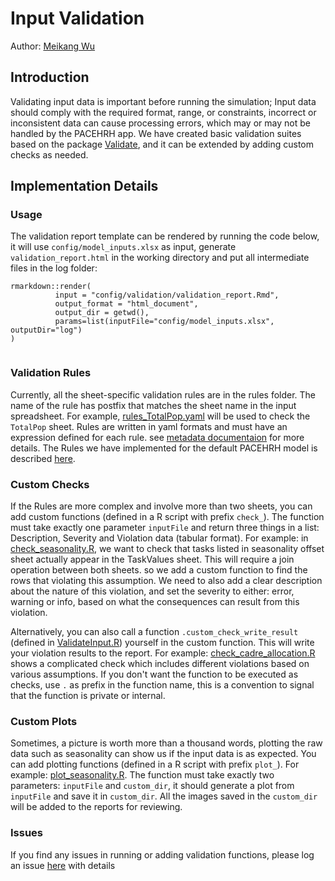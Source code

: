 # Input Validation

Author: [Meikang Wu](mailto:meikang.wu@gatesfoundation.org)

## Introduction

Validating input data is important before running the simulation; Input data should comply with the required format, range, or constraints, incorrect or inconsistent data can cause processing errors, which may or may not be handled by the PACEHRH app. We have created basic validation suites based on the package [Validate](https://cran.r-project.org/web/packages/validate/index.html), and it can be extended by adding custom checks as needed.

## Implementation Details

### Usage

The validation report template can be rendered by running the code below, it will use `config/model_inputs.xlsx` as input, generate `validation_report.html` in the working directory and put all intermediate files in the log folder:

```         
rmarkdown::render(
          input = "config/validation/validation_report.Rmd",
          output_format = "html_document",
          output_dir = getwd(),
          params=list(inputFile="config/model_inputs.xlsx", outputDir="log")
)
                  
```

### Validation Rules

Currently, all the sheet-specific validation rules are in the rules folder. The name of the rule has postfix that matches the sheet name in the input spreadsheet. For example, [rules_TotalPop.yaml](./rules/rules_TotalPop.yaml) will be used to check the `TotalPop` sheet. Rules are written in yaml formats and must have an expression defined for each rule. see [metadata documentaion](https://cran.r-project.org/web/packages/validate/vignettes/cookbook.html#82_Metadata_in_text_files:_YAML) for more details. The Rules we have implemented for the default PACEHRH model is described [here](https://institutefordiseasemodeling.github.io/PACE-HRH/articles/input-validation.html).

### Custom Checks

If the Rules are more complex and involve more than two sheets, you can add custom functions (defined in a R script with prefix `check_`). The function must take exactly one parameter `inputFile` and return three things in a list: Description, Severity and Violation data (tabular format). For example: in [check_seasonality.R](./check_seasonality.R), we want to check that tasks listed in seasonality offset sheet actually appear in the TaskValues sheet. This will require a join operation between both sheets. so we add a custom function to find the rows that violating this assumption. We need to also add a clear description about the nature of this violation, and set the severity to either: error, warning or info, based on what the consequences can result from this violation.

Alternatively, you can also call a function `.custom_check_write_result` (defined in [ValidateInput.R](./ValidateInput.R)) yourself in the custom function. This will write your violation results to the report. For example: [check_cadre_allocation.R](./check_cadre_allocation.R) shows a complicated check which includes different violations based on various assumptions. If you don't want the function to be executed as checks, use `.` as prefix in the function name, this is a convention to signal that the function is private or internal.

### Custom Plots

Sometimes, a picture is worth more than a thousand words, plotting the raw data such as seasonality can show us if the input data is as expected. You can add plotting functions (defined in a R script with prefix `plot_`). For example: [plot_seasonality.R](./plot_seasonality.R). The function must take exactly two parameters: `inputFile` and `custom_dir`, it should generate a plot from `inputFile` and save it in `custom_dir`. All the images saved in the `custom_dir` will be added to the reports for reviewing.

### Issues

If you find any issues in running or adding validation functions, please log an issue [here](https://github.com/InstituteforDiseaseModeling/PACE-HRH/issues) with details
